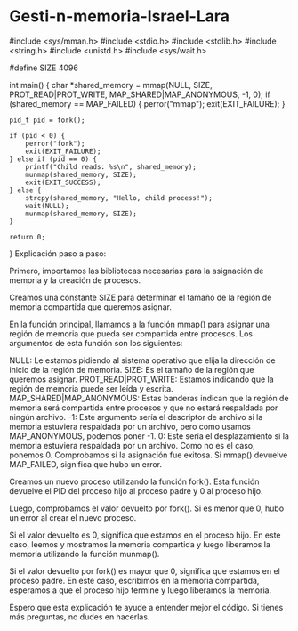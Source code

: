 # Gesti-n-memoria-Israel-Lara
#include <sys/mman.h>
#include <stdio.h>
#include <stdlib.h>
#include <string.h>
#include <unistd.h>
#include <sys/wait.h>

#define SIZE 4096

int main() {
    char *shared_memory = mmap(NULL, SIZE, PROT_READ|PROT_WRITE, MAP_SHARED|MAP_ANONYMOUS, -1, 0);
    if (shared_memory == MAP_FAILED) {
        perror("mmap");
        exit(EXIT_FAILURE);
    }
    
    pid_t pid = fork();
    
    if (pid < 0) {
        perror("fork");
        exit(EXIT_FAILURE);
    } else if (pid == 0) {
        printf("Child reads: %s\n", shared_memory);
        munmap(shared_memory, SIZE);
        exit(EXIT_SUCCESS);
    } else {
        strcpy(shared_memory, "Hello, child process!");
        wait(NULL);
        munmap(shared_memory, SIZE);
    }

    return 0;
}
Explicación paso a paso:

Primero, importamos las bibliotecas necesarias para la asignación de memoria y la creación de procesos.

Creamos una constante SIZE para determinar el tamaño de la región de memoria compartida que queremos asignar.

En la función principal, llamamos a la función mmap() para asignar una región de memoria que pueda ser compartida entre procesos. Los argumentos de esta función son los siguientes:

NULL: Le estamos pidiendo al sistema operativo que elija la dirección de inicio de la región de memoria.
SIZE: Es el tamaño de la región que queremos asignar.
PROT_READ|PROT_WRITE: Estamos indicando que la región de memoria puede ser leída y escrita.
MAP_SHARED|MAP_ANONYMOUS: Estas banderas indican que la región de memoria será compartida entre procesos y que no estará respaldada por ningún archivo.
-1: Este argumento sería el descriptor de archivo si la memoria estuviera respaldada por un archivo, pero como usamos MAP_ANONYMOUS, podemos poner -1.
0: Este sería el desplazamiento si la memoria estuviera respaldada por un archivo. Como no es el caso, ponemos 0.
Comprobamos si la asignación fue exitosa. Si mmap() devuelve MAP_FAILED, significa que hubo un error.

Creamos un nuevo proceso utilizando la función fork(). Esta función devuelve el PID del proceso hijo al proceso padre y 0 al proceso hijo.

Luego, comprobamos el valor devuelto por fork(). Si es menor que 0, hubo un error al crear el nuevo proceso.

Si el valor devuelto es 0, significa que estamos en el proceso hijo. En este caso, leemos y mostramos la memoria compartida y luego liberamos la memoria utilizando la función munmap().

Si el valor devuelto por fork() es mayor que 0, significa que estamos en el proceso padre. En este caso, escribimos en la memoria compartida, esperamos a que el proceso hijo termine y luego liberamos la memoria.

Espero que esta explicación te ayude a entender mejor el código. Si tienes más preguntas, no dudes en hacerlas.

